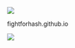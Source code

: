 ![](https://leetcard.jacoblin.cool/jacoblincool?theme=unicorn)

fightforhash.github.io

<a href = "https://www.linkedin.com/in/thomas-h-75150019b/">
 <img src = https://img.shields.io/badge/LinkedIn-0077B5?style=for-the-badge&logo=linkedin&logoColor=white>
